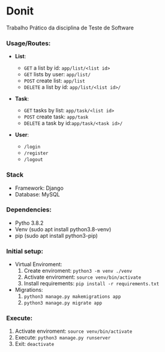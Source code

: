 # Donit
Trabalho Prático da disciplina de Teste de Software

### Usage/Routes:
* **List**:
    * `GET` a list by id: `app/list/<list id>`
    * `GET` lists by user: `app/list/`
    * `POST` create list: `app/list`
    * `DELETE` a list by id: `app/list/<list id>/`

* **Task**:
    * `GET` tasks by list: `app/task/<list id>`
    * `POST` create task: `app/task`
    * `DELETE` a task by id:`app/task/<task id>/`

* **User**:
    * `/login`
    * `/register`
    * `/logout`

### Stack
* Framework: Django
* Database: MySQL

### Dependencies:
* Pytho 3.8.2
* Venv (sudo apt install python3.8-venv)
* pip (sudo apt install python3-pip)

### Initial setup:
* Virtual Enviroment:
    1. Create enviroment:    `python3 -m venv ./venv`
    2. Activate enviroment:  `source venv/bin/activate`
    3. Install requirements: `pip install -r requirements.txt`
* Migrations:
    1. `python3 manage.py makemigrations app`
    2. `python3 manage.py migrate app`


### Execute:
1. Activate enviroment:  `source venv/bin/activate`
2. Execute: `python3 manage.py runserver`
3. Exit: `deactivate`
